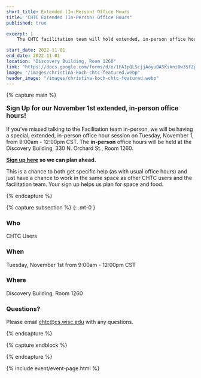 ```yaml
---
short_title: Extended (In-Person) Office Hours
title: "CHTC Extended (In-Person) Office Hours"
published: true

excerpt: |
    The CHTC facilitation team will hold extended, in-person office hours on Tuesday, November 1st!

start_date: 2022-11-01
end_date: 2022-11-01
location: "Discovery Building, Room 1260"
link: "https://docs.google.com/forms/d/e/1FAIpQLScjjAoyuOA5Kikni0w3SfZpyF5TAOb-fZ8wBlZOLzGb16K0dg/viewform"
image: "/images/christina-koch-chtc-featured.webp"
header_image: "/images/christina-koch-chtc-featured.webp"
---
```


{% capture main %}

<p style="font-size: larger; font-weight: bold;">Sign Up for our November 1st extended, in-person office hours!</p>

If you’ve missed talking to the Facilitation team in-person, we will be having a special, extended, in-person office hour session on Tuesday, November 1, from 9:00am - 12:00pm CST. The <b>in-person</b> office hours will be held at the Discovery Building, 330 N. Orchard St., Room 1260. 

**[Sign up here](https://docs.google.com/forms/d/e/1FAIpQLScjjAoyuOA5Kikni0w3SfZpyF5TAOb-fZ8wBlZOLzGb16K0dg/viewform) so we can plan ahead.**

This is a chance to both get specific help (as with usual office hours) and just have a chance to work in the same space as other CHTC users and the facilitation team. Your sign up helps us plan for space and food.

{% endcapture %}


{% capture subsection %}
{: .mt-0 }
### Who

CHTC Users

### When

Tuesday, November 1st from 9:00am - 12:00pm CST

### Where

Discovery Building, Room 1260

### Questions?

Please email <chtc@cs.wisc.edu> with any questions.

{% endcapture %}

{% capture endblock %}


{% endcapture %}

{% include event/event-page.html %}
